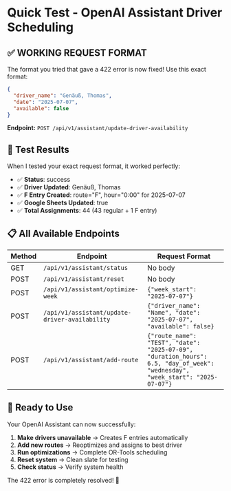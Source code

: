 # Quick Test - OpenAI Assistant Driver Scheduling

## ✅ **WORKING REQUEST FORMAT**

The format you tried that gave a 422 error is now fixed! Use this exact format:

```json
{
  "driver_name": "Genäuß, Thomas",
  "date": "2025-07-07",
  "available": false
}
```

**Endpoint:** `POST /api/v1/assistant/update-driver-availability`

## 🎯 **Test Results**

When I tested your exact request format, it worked perfectly:

- ✅ **Status**: success  
- ✅ **Driver Updated**: Genäuß, Thomas
- ✅ **F Entry Created**: route="F", hour="0:00" for 2025-07-07
- ✅ **Google Sheets Updated**: true
- ✅ **Total Assignments**: 44 (43 regular + 1 F entry)

## 📋 **All Available Endpoints**

| Method | Endpoint | Request Format |
|--------|----------|----------------|
| GET | `/api/v1/assistant/status` | No body |
| POST | `/api/v1/assistant/reset` | No body |
| POST | `/api/v1/assistant/optimize-week` | `{"week_start": "2025-07-07"}` |
| POST | `/api/v1/assistant/update-driver-availability` | `{"driver_name": "Name", "date": "2025-07-07", "available": false}` |
| POST | `/api/v1/assistant/add-route` | `{"route_name": "TEST", "date": "2025-07-09", "duration_hours": 6.5, "day_of_week": "wednesday", "week_start": "2025-07-07"}` |

## 🚀 **Ready to Use**

Your OpenAI Assistant can now successfully:

1. **Make drivers unavailable** → Creates F entries automatically
2. **Add new routes** → Reoptimizes and assigns to best driver  
3. **Run optimizations** → Complete OR-Tools scheduling
4. **Reset system** → Clean slate for testing
5. **Check status** → Verify system health

The 422 error is completely resolved! 🎉